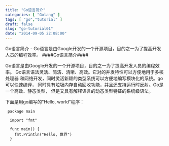 ```yaml
---
title: "Go语言简介"
categories: [ "Golang" ]
tags: [ "go","tutorial" ]
draft: false
slug: "go-tutorial01"
date: "2014-09-05 22:08:00"
---
```


Go语言简介 - Go语言是由Google开发的一个开源项目，目的之一为了提高开发人员的编程效率。
####Go语言简介####
<!--more-->
Go语言是由Google开发的一个开源项目，目的之一为了提高开发人员的编程效率。 Go语言语法灵活、简洁、清晰、高效。它对的并发特性可以方便地用于多核处理器 和网络开发，同时灵活新颖的类型系统可以方便地编写模块化的系统。go可以快速编译， 同时具有垃圾内存自动回收功能，并且还支持运行时反射。Go是一个高效、静态类型， 但是又具有解释语言的动态类型特征的系统级语法。

下面是用go编写的"Hello, world"程序：

     package main
      
      import "fmt"
      
      func main() {
      	fmt.Println("Hello, 世界")
      }